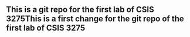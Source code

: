 ## This is a git repo for the first lab of CSIS 3275This is a first change for the git repo of the first lab of CSIS 3275
